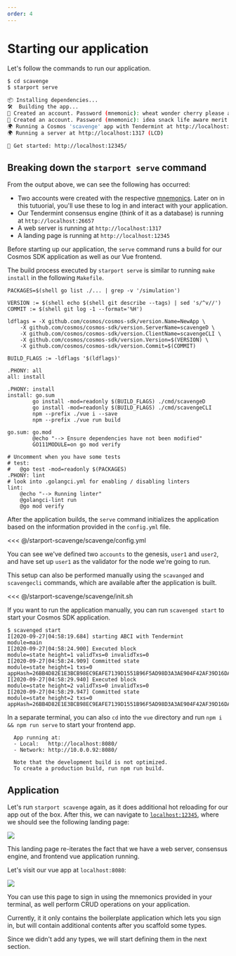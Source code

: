 ```yaml
---
order: 4
---
```


# Starting our application

Let's follow the commands to run our application.

```bash
$ cd scavenge
$ starport serve

📦 Installing dependencies...
🛠️  Building the app...
🙂 Created an account. Password (mnemonic): wheat wonder cherry please actor armed angry suggest square fringe confirm unusual equip access symbol visit cry hen one fat absorb stamp miracle alone
🙂 Created an account. Password (mnemonic): idea snack life aware merit rough end shadow pond tide sweet column visual report multiply bronze claw cry bamboo payment taxi glare process immune
🌍 Running a Cosmos 'scavenge' app with Tendermint at http://localhost:26657.
🌍 Running a server at http://localhost:1317 (LCD)

🚀 Get started: http://localhost:12345/

```

## Breaking down the `starport serve` command

From the output above, we can see the following has occurred:
- Two accounts were created with the respective [mnemonics](https://support.mycrypto.com/general-knowledge/cryptography/how-do-mnemonic-phrases-work). Later on in this tutuorial, you'll use these to log in and interact with your application.
- Our Tendermint consensus engine (think of it as a database) is running at `http://localhost:26657`
- A web server is running at `http://localhost:1317`
- A landing page is running at `http://localhost:12345`

Before starting up our application, the `serve` command runs a build for our Cosmos SDK application as well as our Vue frontend.

The build process executed by `starport serve` is similar to running `make install` in the following `Makefile`.

```
PACKAGES=$(shell go list ./... | grep -v '/simulation')

VERSION := $(shell echo $(shell git describe --tags) | sed 's/^v//')
COMMIT := $(shell git log -1 --format='%H')

ldflags = -X github.com/cosmos/cosmos-sdk/version.Name=NewApp \
	-X github.com/cosmos/cosmos-sdk/version.ServerName=scavengeD \
	-X github.com/cosmos/cosmos-sdk/version.ClientName=scavengeCLI \
	-X github.com/cosmos/cosmos-sdk/version.Version=$(VERSION) \
	-X github.com/cosmos/cosmos-sdk/version.Commit=$(COMMIT) 

BUILD_FLAGS := -ldflags '$(ldflags)'

.PHONY: all
all: install

.PHONY: install
install: go.sum
		go install -mod=readonly $(BUILD_FLAGS) ./cmd/scavengeD
		go install -mod=readonly $(BUILD_FLAGS) ./cmd/scavengeCLI
		npm --prefix ./vue i --save 
		npm --prefix ./vue run build

go.sum: go.mod
		@echo "--> Ensure dependencies have not been modified"
		GO111MODULE=on go mod verify

# Uncomment when you have some tests
# test:
# 	@go test -mod=readonly $(PACKAGES)
.PHONY: lint
# look into .golangci.yml for enabling / disabling linters
lint:
	@echo "--> Running linter"
	@golangci-lint run
	@go mod verify
```

After the application builds, the `serve` command initializes the application based on the information provided in the `config.yml` file.

<<< @/starport-scavenge/scavenge/config.yml

You can see we've defined two `accounts` to the genesis, `user1` and `user2`, and have set up `user1` as the validator for the node we're going to run.

This setup can also be performed manually using the `scavanged` and `scavengecli` commands, which are available after the application is built.

<<< @/starport-scavenge/scavenge/init.sh

If you want to run the application manually, you can run `scavenged start` to start your Cosmos SDK application.

```
$ scavenged start
I[2020-09-27|04:58:19.684] starting ABCI with Tendermint                module=main 
I[2020-09-27|04:58:24.900] Executed block                               module=state height=1 validTxs=0 invalidTxs=0
I[2020-09-27|04:58:24.909] Committed state                              module=state height=1 txs=0 appHash=26BB4D82E1E3BCB98EC9EAFE7139D1551B96F5AD98D3A3AE904F42AF39D16DA6
I[2020-09-27|04:58:29.940] Executed block                               module=state height=2 validTxs=0 invalidTxs=0
I[2020-09-27|04:58:29.947] Committed state                              module=state height=2 txs=0 appHash=26BB4D82E1E3BCB98EC9EAFE7139D1551B96F5AD98D3A3AE904F42AF39D16DA6
```

In a separate terminal, you can also `cd` into the `vue` directory and run `npm i && npm run serve` to start your frontend app.

```
  App running at:
  - Local:   http://localhost:8080/ 
  - Network: http://10.0.0.92:8080/

  Note that the development build is not optimized.
  To create a production build, run npm run build.
```

## Application


Let's run `starport scavenge` again, as it does additional hot reloading for our app out of the box. After this, we can navigate to [`localhost:12345`](http://localhost:12345), where we should see the following landing page:

![](./img/ui.png)

This landing page re-iterates the fact that we have a web server, consensus engine, and frontend vue application running.

Let's visit our vue app at `localhost:8080`:

![](./img/fe.png)

You can use this page to sign in using the mnemonics provided in your terminal, as well perform CRUD operations on your application.

Currently, it it only contains the boilerplate application which lets you sign in, but will contain additional contents after you scaffold some types.

Since we didn't add any types, we will start defining them in the next section.
